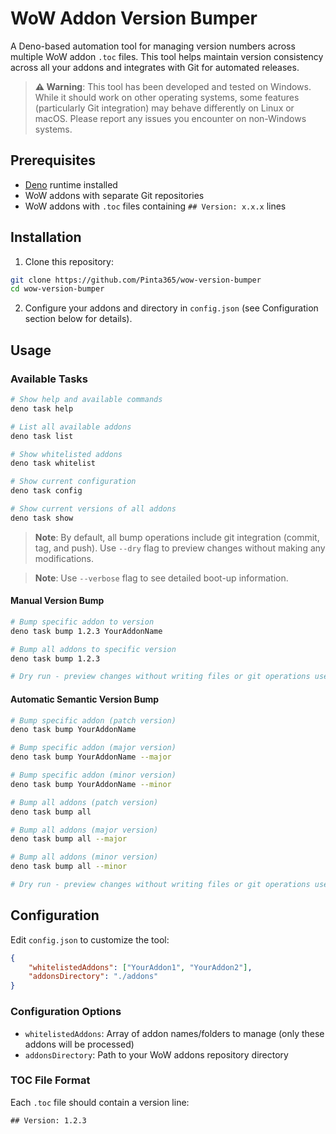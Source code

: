 # WoW Addon Version Bumper

A Deno-based automation tool for managing version numbers across multiple WoW addon `.toc` files. This tool helps maintain version consistency across
all your addons and integrates with Git for automated releases.

> **⚠️ Warning**: This tool has been developed and tested on Windows. While it should work on other operating systems, some features (particularly Git integration) may behave differently on Linux or macOS. Please report any issues you encounter on non-Windows systems.

## Prerequisites

- [Deno](https://deno.land/) runtime installed
- WoW addons with separate Git repositories
- WoW addons with `.toc` files containing `## Version: x.x.x` lines

## Installation

1. Clone this repository:

```bash
git clone https://github.com/Pinta365/wow-version-bumper
cd wow-version-bumper
```

2. Configure your addons and directory in `config.json` (see Configuration section below for details).

## Usage

### Available Tasks

```bash
# Show help and available commands
deno task help

# List all available addons
deno task list

# Show whitelisted addons
deno task whitelist

# Show current configuration
deno task config

# Show current versions of all addons
deno task show
```

> **Note**: By default, all bump operations include git integration (commit, tag, and push). Use `--dry` flag to preview changes without making any
> modifications.

> **Note**: Use `--verbose` flag to see detailed boot-up information.

#### Manual Version Bump

```bash
# Bump specific addon to version
deno task bump 1.2.3 YourAddonName

# Bump all addons to specific version
deno task bump 1.2.3

# Dry run - preview changes without writing files or git operations use the --dry flag
```

#### Automatic Semantic Version Bump

```bash
# Bump specific addon (patch version)
deno task bump YourAddonName

# Bump specific addon (major version)
deno task bump YourAddonName --major

# Bump specific addon (minor version)
deno task bump YourAddonName --minor

# Bump all addons (patch version)
deno task bump all

# Bump all addons (major version)
deno task bump all --major

# Bump all addons (minor version)
deno task bump all --minor

# Dry run - preview changes without writing files or git operations use the --dry flag
```

## Configuration

Edit `config.json` to customize the tool:

```json
{
    "whitelistedAddons": ["YourAddon1", "YourAddon2"],
    "addonsDirectory": "./addons"
}
```

### Configuration Options

- `whitelistedAddons`: Array of addon names/folders to manage (only these addons will be processed)
- `addonsDirectory`: Path to your WoW addons repository directory

### TOC File Format

Each `.toc` file should contain a version line:

```
## Version: 1.2.3
```
